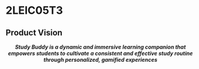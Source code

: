 # 2LEIC05T3

## Product Vision
<p align = "center"> <strong><em>
Study Buddy is a dynamic and immersive learning companion that empowers students to cultivate a consistent and effective study routine through personalized, gamified experiences </em></strong>
</p>
